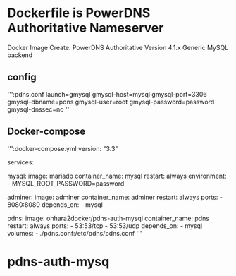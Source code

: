 # Dockerfile is PowerDNS Authoritative Nameserver

Docker Image Create.
PowerDNS Authoritative Version 4.1.x
Generic MySQL backend


## config

''':pdns.conf
launch=gmysql
gmysql-host=mysql
gmysql-port=3306
gmysql-dbname=pdns
gmysql-user=root
gmysql-password=password
gmysql-dnssec=no
'''

## Docker-compose

''':docker-compose.yml
version: "3.3"

services:

  mysql:
    image: mariadb
    container_name: mysql
    restart: always
    environment:
      - MYSQL_ROOT_PASSWORD=password

  adminer:
    image: adminer
    container_name: adminer
    restart: always
    ports:
      - 8080:8080
    depends_on:
      - mysql

  pdns:
    image: ohhara2docker/pdns-auth-mysql
    container_name: pdns
    restart: always
    ports:
      - 53:53/tcp
      - 53:53/udp
    depends_on:
      - mysql
    volumes:
      - ./pdns.conf:/etc/pdns/pdns.conf
'''

# pdns-auth-mysq
